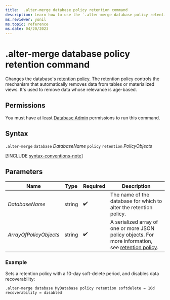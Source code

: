 ```yaml
---
title:  .alter-merge database policy retention command
description: Learn how to use the `.alter-merge database policy retention` command to change the database's retention policy.
ms.reviewer: yonil
ms.topic: reference
ms.date: 04/20/2023
---
```

# .alter-merge database policy retention command

Changes the database's [retention policy](retention-policy.md). The retention policy controls the mechanism that automatically removes data from tables or materialized views. It's used to remove data whose relevance is age-based.

## Permissions

You must have at least [Database Admin](access-control/role-based-access-control.md) permissions to run this command.

## Syntax

`.alter-merge` `database` *DatabaseName* `policy` `retention` *PolicyObjects*

[!INCLUDE [syntax-conventions-note](../../includes/syntax-conventions-note.md)]

## Parameters

|Name|Type|Required|Description|
|--|--|--|--|
|*DatabaseName*|string| :heavy_check_mark:|The name of the database for which to alter the retention policy.|
|*ArrayOfPolicyObjects*|string| :heavy_check_mark:|A serialized array of one or more JSON policy objects. For more information, see [retention policy](retention-policy.md).|

### Example

Sets a retention policy with a 10-day soft-delete period, and disables data recoverability:

```kusto
.alter-merge database MyDatabase policy retention softdelete = 10d recoverability = disabled
```
